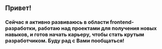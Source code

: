 ## Привет!
### Сейчас я активно развиваюсь в области frontend-разработки, работаю над проектами для получения новых навыков, и готов начать карьеру, чтобы стать крутым разработчиком. Буду рад с Вами пообщаться!

